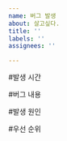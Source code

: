 ```yaml
---
name: 버그 발생
about: 살고싶다.
title: ''
labels: ''
assignees: ''

---
```


#발생 시간

#버그 내용

#발생 원인

#우선 순위
